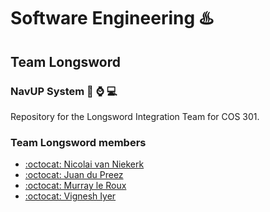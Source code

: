 # Software Engineering :hotsprings:
## Team Longsword
### NavUP System :calling: :watch: :computer:

Repository for the Longsword Integration Team for COS 301.



### Team Longsword members
- [:octocat: Nicolai van Niekerk](https://github.com/Nicvaniek)
- [:octocat: Juan du Preez](https://github.com/RavenBlood7)
- [:octocat: Murray le Roux](https://github.com/jampies)
- [:octocat: Vignesh Iyer](https://github.com/Vignesh-95)
